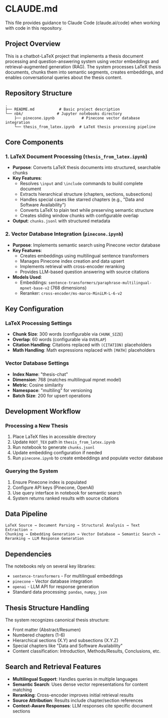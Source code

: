 # CLAUDE.md

This file provides guidance to Claude Code (claude.ai/code) when working with code in this repository.

## Project Overview

This is a chatbot-LaTeX project that implements a thesis document processing and question-answering system using vector embeddings and retrieval-augmented generation (RAG). The system processes LaTeX thesis documents, chunks them into semantic segments, creates embeddings, and enables conversational queries about the thesis content.

## Repository Structure

```
.
├── README.md           # Basic project description
└── nbk/               # Jupyter notebooks directory
    ├── pinecone.ipynb            # Pinecone vector database integration
    └── thesis_from_latex.ipynb  # LaTeX thesis processing pipeline
```

## Core Components

### 1. LaTeX Document Processing (`thesis_from_latex.ipynb`)
- **Purpose**: Converts LaTeX thesis documents into structured, searchable chunks
- **Key Features**:
  - Resolves `\input` and `\include` commands to build complete document
  - Extracts hierarchical structure (chapters, sections, subsections)
  - Handles special cases like starred chapters (e.g., "Data and Software Availability")
  - Converts LaTeX to plain text while preserving semantic structure
  - Creates sliding window chunks with configurable overlap
- **Output**: `chunks.jsonl` with structured metadata

### 2. Vector Database Integration (`pinecone.ipynb`)
- **Purpose**: Implements semantic search using Pinecone vector database
- **Key Features**:
  - Creates embeddings using multilingual sentence transformers
  - Manages Pinecone index creation and data upsert
  - Implements retrieval with cross-encoder reranking
  - Provides LLM-based question answering with source citations
- **Models Used**:
  - Embeddings: `sentence-transformers/paraphrase-multilingual-mpnet-base-v2` (768 dimensions)
  - Reranker: `cross-encoder/ms-marco-MiniLM-L-6-v2`

## Key Configuration

### LaTeX Processing Settings
- **Chunk Size**: 300 words (configurable via `CHUNK_SIZE`)
- **Overlap**: 60 words (configurable via `OVERLAP`)
- **Citation Handling**: Citations replaced with `(CITATION)` placeholders
- **Math Handling**: Math expressions replaced with `[MATH]` placeholders

### Vector Database Settings
- **Index Name**: "thesis-chat"
- **Dimension**: 768 (matches multilingual mpnet model)
- **Metric**: Cosine similarity
- **Namespace**: "multiling" for versioning
- **Batch Size**: 200 for upsert operations

## Development Workflow

### Processing a New Thesis
1. Place LaTeX files in accessible directory
2. Update `ROOT_TEX` path in `thesis_from_latex.ipynb`
3. Run notebook to generate `chunks.jsonl`
4. Update embedding configuration if needed
5. Run `pinecone.ipynb` to create embeddings and populate vector database

### Querying the System
1. Ensure Pinecone index is populated
2. Configure API keys (Pinecone, OpenAI)
3. Use query interface in notebook for semantic search
4. System returns ranked results with source citations

## Data Pipeline

```
LaTeX Source → Document Parsing → Structural Analysis → Text Extraction → 
Chunking → Embedding Generation → Vector Database → Semantic Search → 
Reranking → LLM Response Generation
```

## Dependencies

The notebooks rely on several key libraries:
- `sentence-transformers` - For multilingual embeddings
- `pinecone` - Vector database integration
- `openai` - LLM API for response generation
- Standard data processing: `pandas`, `numpy`, `json`

## Thesis Structure Handling

The system recognizes canonical thesis structure:
- Front matter (Abstract/Resumen)
- Numbered chapters (1-6)
- Hierarchical sections (X.Y) and subsections (X.Y.Z)
- Special chapters like "Data and Software Availability"
- Content classification: Introduction, Methods/Results, Conclusions, etc.

## Search and Retrieval Features

- **Multilingual Support**: Handles queries in multiple languages
- **Semantic Search**: Uses dense vector representations for content matching
- **Reranking**: Cross-encoder improves initial retrieval results
- **Source Attribution**: Results include chapter/section references
- **Context-Aware Responses**: LLM responses cite specific document sections